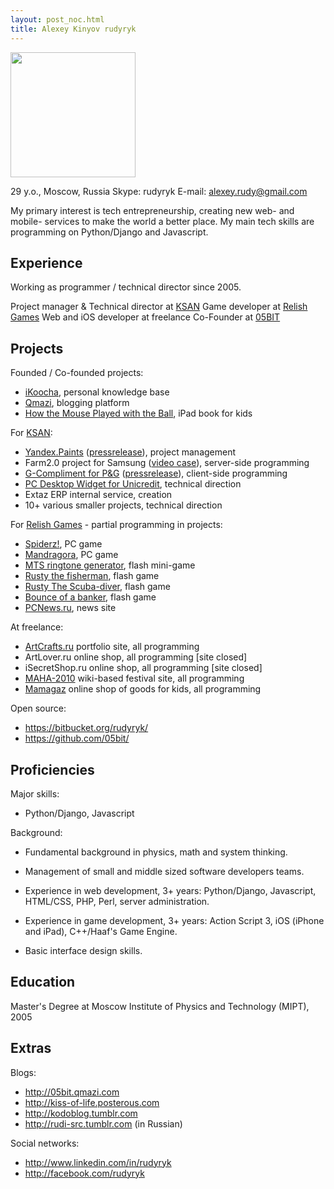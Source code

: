 ```yaml
---
layout: post_noc.html
title: Alexey Kinyov rudyryk
---
```


<img src="{{ get_asset('img/rudyryk.jpg') }}" width="200px" class="img-polaroid">

29 y.o., Moscow, Russia
Skype: rudyryk
E-mail: <alexey.rudy@gmail.com>

My primary interest is tech entrepreneurship, creating new web- and mobile- services to make the world a better place. My main tech skills are programming on Python/Django and Javascript.

## Experience

Working as programmer / technical director since 2005.

Project manager & Technical director at [KSAN][1]
Game developer at [Relish Games][2]
Web and iOS developer at freelance
Co-Founder at [05BIT](http://05bit.com)

## Projects

Founded / Co-founded projects:

 - [iKoocha](http://www.ikucha.ru), personal knowledge base
 - [Qmazi](http://qmazi.com), blogging platform
 - [How the Mouse Played with the Ball](http://itunes.apple.com/ru/app/how-mouse-played-ball-book/id483558719), iPad book for kids

For [KSAN][1]:

 - [Yandex.Paints](http://kraski.yandex.ru/new.xml) ([pressrelease](http://ksan.ru/cases/398/all)), project management
 - Farm2.0 project for Samsung ([video case](http://ksan.ru/cases/562/2010)), server-side programming
 - [G-Compliment for P&G](http://g-track.ksan.ru/g-compliment) ([pressrelease](http://ksan.ru/cases/513/all)), client-side programming
 - [PC Desktop Widget for Unicredit](http://ksan.ru/cases/581/2011), technical direction
 - Extaz ERP internal service, creation
 - 10+ various smaller projects, technical direction

For [Relish Games][2] - partial programming in projects:

 - [Spiderz!](http://www.bigfishgames.com/download-games/2059/spiderz/index.html), PC game
 - [Mandragora](http://www.bigfishgames.com/download-games/4606/mandragora/index.html), PC game
 - [MTS ringtone generator](http://vk.com/app551793_34087639), flash mini-game
 - [Rusty the fisherman](http://uk.games.yahoo.net/Game.aspx?code=116931830), flash game
 - [Rusty The Scuba-diver](http://uk.games.yahoo.net/Game.aspx?code=116932403&lc=en&channel=110426757), flash game
 - [Bounce of a banker](http://www.vedomosti.ru/game/), flash game
 - [PCNews.ru](http://www.pcnews.ru), news site

At freelance:

 - [ArtCrafts.ru](http://artcrafts.ru) portfolio site, all programming
 - ArtLover.ru online shop, all programming [site closed]
 - iSecretShop.ru online shop, all programming [site closed]
 - [MAHA-2010](http://2010.mahaupayaparty.ru) wiki-based festival site, all programming
 - [Mamagaz](http://mamagaz.ru) online shop of goods for kids, all programming

Open source:

 - https://bitbucket.org/rudyryk/
 - https://github.com/05bit/

## Proficiencies

Major skills:

 - Python/Django, Javascript

Background:

 - Fundamental background in physics, math and system thinking.

 - Management of small and middle sized software developers teams.

 - Experience in web development, 3+ years: Python/Django, Javascript, HTML/CSS, PHP, Perl, server administration.

 - Experience in game development, 3+ years: Action Script 3, iOS (iPhone and iPad), C++/Haaf's Game Engine.

 - Basic interface design skills.

## Education

Master's Degree at Moscow Institute of Physics and Technology (MIPT), 2005

## Extras

Blogs:

 - http://05bit.qmazi.com
 - http://kiss-of-life.posterous.com
 - http://kodoblog.tumblr.com
 - http://rudi-src.tumblr.com (in Russian)

Social networks:

 - http://www.linkedin.com/in/rudyryk
 - http://facebook.com/rudyryk


[1]: http://www.ksan.ru
[2]: http://relishgames.com
